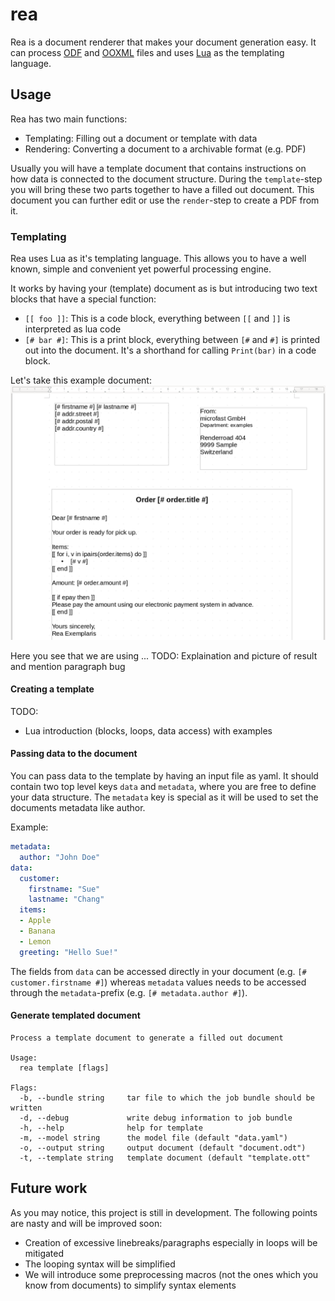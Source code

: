 # rea
Rea is a document renderer that makes your document generation easy.
It can process [ODF](https://www.libreoffice.org/discover/what-is-opendocument/)
and [OOXML](https://support.microsoft.com/en-gb/office/open-xml-formats-and-file-name-extensions-5200d93c-3449-4380-8e11-31ef14555b18) files
and uses [Lua](https://www.lua.org/) as the templating language.

## Usage
Rea has two main functions:

- Templating: Filling out a document or template with data
- Rendering: Converting a document to a archivable format (e.g. PDF)

Usually you will have a template document that contains instructions on how data
is connected to the document structure. During the `template`-step you will bring
these two parts together to have a filled out document. This document you can
further edit or use the `render`-step to create a PDF from it.

### Templating
Rea uses Lua as it's templating language. This allows you to have a well known,
simple and convenient yet powerful processing engine.

It works by having your (template) document as is but introducing two text blocks
that have a special function:

- `[[ foo ]]`: This is a code block, everything between `[[` and `]]` is interpreted as lua code
- `[# bar #]`: This is a print block, everything between `[#` and `#]` is printed out into the document. It's a shorthand for calling `Print(bar)` in a code block.

Let's take this example document:
![A rea template document example](doc/readme-template.png)

Here you see that we are using ... TODO: Explaination and picture of result and mention paragraph bug

#### Creating a template
TODO:
- Lua introduction (blocks, loops, data access) with examples

#### Passing data to the document
You can pass data to the template by having an input file as yaml. It should contain
two top level keys `data` and `metadata`, where you are free to define your data structure.
The `metadata` key is special as it will be used to set the documents metadata like author.

Example:
```yaml
metadata:
  author: "John Doe"
data:
  customer:
    firstname: "Sue"
    lastname: "Chang"
  items:
  - Apple
  - Banana
  - Lemon
  greeting: "Hello Sue!"
```

The fields from `data` can be accessed directly in your document (e.g. `[# customer.firstname #]`)
whereas `metadata` values needs to be accessed through the `metadata`-prefix (e.g. `[# metadata.author #]`).

#### Generate templated document
```plaintext
Process a template document to generate a filled out document

Usage:
  rea template [flags]

Flags:
  -b, --bundle string     tar file to which the job bundle should be written
  -d, --debug             write debug information to job bundle
  -h, --help              help for template
  -m, --model string      the model file (default "data.yaml")
  -o, --output string     output document (default "document.odt")
  -t, --template string   template document (default "template.ott"
```

## Future work
As you may notice, this project is still in development. The following points
are nasty and will be improved soon:

- Creation of excessive linebreaks/paragraphs especially in loops will be mitigated
- The looping syntax will be simplified
- We will introduce some preprocessing macros (not the ones which you know from documents) to simplify syntax elements

